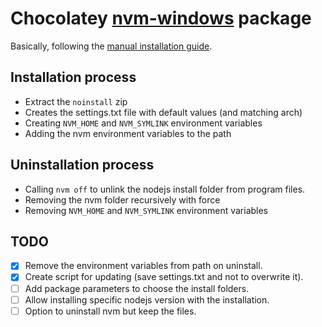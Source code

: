 ﻿# Chocolatey [nvm-windows](https://github.com/coreybutler/nvm-windows) package

Basically, following the [manual installation guide](https://github.com/coreybutler/nvm-windows/wiki#manual-installation).

## Installation process
* Extract the `noinstall` zip
* Creates the settings.txt file with default values (and matching arch)
* Creating `NVM_HOME` and `NVM_SYMLINK` environment variables
* Adding the nvm environment variables to the path

## Uninstallation process
* Calling `nvm off` to unlink the nodejs install folder from program files.
* Removing the nvm folder recursively with force
* Removing `NVM_HOME` and `NVM_SYMLINK` environment variables

## TODO
- [X] Remove the environment variables from path on uninstall.
- [X] Create script for updating (save settings.txt and not to overwrite it).
- [ ] Add package parameters to choose the install folders.
- [ ] Allow installing specific nodejs version with the installation.
- [ ] Option to uninstall nvm but keep the files.
